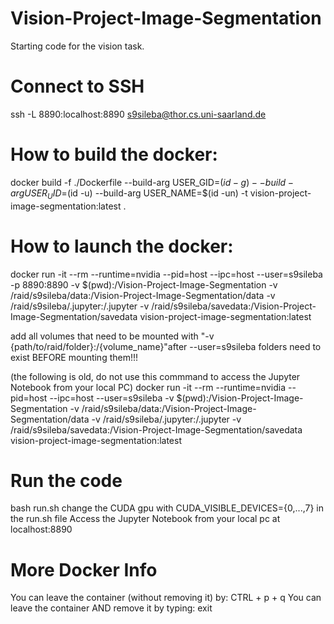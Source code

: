 # Vision-Project-Image-Segmentation
Starting code for the vision task.

# Connect to SSH
ssh -L 8890:localhost:8890 s9sileba@thor.cs.uni-saarland.de

# How to build the docker:
docker build -f ./Dockerfile --build-arg USER_GID=$(id -g) --build-arg USER_UID=$(id -u) --build-arg USER_NAME=$(id -un) -t vision-project-image-segmentation:latest .

# How to launch the docker:
docker run -it --rm --runtime=nvidia --pid=host --ipc=host --user=s9sileba -p 8890:8890 -v $(pwd):/Vision-Project-Image-Segmentation -v /raid/s9sileba/data:/Vision-Project-Image-Segmentation/data -v /raid/s9sileba/.jupyter:/.jupyter -v /raid/s9sileba/savedata:/Vision-Project-Image-Segmentation/savedata vision-project-image-segmentation:latest

add all volumes that need to be mounted with "-v {path/to/raid/folder}:/{volume_name}"after --user=s9sileba
folders need to exist BEFORE mounting them!!!

(the following is old, do not use this commmand to access the Jupyter Notebook from your local PC)
docker run -it --rm --runtime=nvidia --pid=host --ipc=host --user=s9sileba -v $(pwd):/Vision-Project-Image-Segmentation -v /raid/s9sileba/data:/Vision-Project-Image-Segmentation/data -v /raid/s9sileba/.jupyter:/.jupyter -v /raid/s9sileba/savedata:/Vision-Project-Image-Segmentation/savedata vision-project-image-segmentation:latest


# Run the code
bash run.sh
change the CUDA gpu with CUDA_VISIBLE_DEVICES={0,...,7} in the run.sh file
Access the Jupyter Notebook from your local pc at localhost:8890

# More Docker Info
You can leave the container (without removing it) by: CTRL + p + q
You can leave the container AND remove it by typing: exit